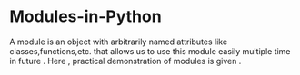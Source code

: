 # Modules-in-Python
A module is an object with arbitrarily named attributes like classes,functions,etc. that allows us to use this module easily multiple time in future . Here , practical demonstration of modules is given .
